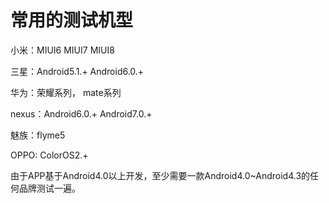 
# 常用的测试机型

小米：MIUI6  MIUI7 MIUI8

三星：Android5.1.+  Android6.0.+

华为：荣耀系列， mate系列

nexus：Android6.0.+  Android7.0.+

魅族：flyme5

OPPO: ColorOS2.+

由于APP基于Android4.0以上开发，至少需要一款Android4.0~Android4.3的任何品牌测试一遍。
